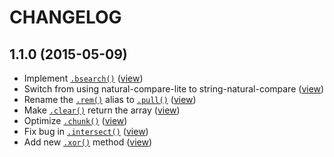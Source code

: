 # CHANGELOG

## 1.1.0 (2015-05-09)
+ Implement [`.bsearch()`](https://github.com/woollybogger/pro-array#Array#bsearch) ([view](https://github.com/woollybogger/pro-array/commit/5e30c6027038b4baaef9c9614576a93f0eb71d63))
+ Switch from using natural-compare-lite to string-natural-compare ([view](https://github.com/woollybogger/pro-array/commit/41f120283b99ac48ef2265f4e5af71b83c6b720d))
+ Rename the [`.rem()`](https://github.com/woollybogger/pro-array#Array#rem) alias to [`.pull()`](https://github.com/woollybogger/pro-array#Array#pull) ([view](https://github.com/woollybogger/pro-array/commit/330045fd0fd03a49fede1029b013b14303b77770))
+ Make [`.clear()`](https://github.com/woollybogger/pro-array#Array#clear) return the array ([view](https://github.com/woollybogger/pro-array/commit/b38b9bee57f5569e518bdd6417c3fdb51afe0368))
+ Optimize [`.chunk()`](https://github.com/woollybogger/pro-array#Array#chunk) ([view](https://github.com/woollybogger/pro-array/commit/cfc17a41fce05b336d97c5a9fd7f7868bc8d7151))
+ Fix bug in [`.intersect()`](https://github.com/woollybogger/pro-array#Array#intersect) ([view](https://github.com/woollybogger/pro-array/commit/af00b28a9de90d628a618a5b5aec5ba2e370eea9))
+ Add new [`.xor()`](https://github.com/woollybogger/pro-array#Array#xor) method ([view](https://github.com/woollybogger/pro-array/commit/ac4345387c8e716244e0259a492ad4726556fe8d))
